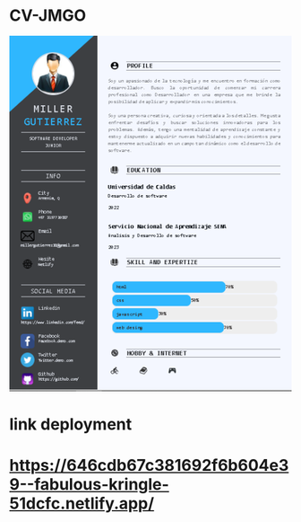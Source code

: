 # CV-JMGO

![Preview 2](/preview2.png)


# link deployment

# https://646cdb67c381692f6b604e39--fabulous-kringle-51dcfc.netlify.app/
